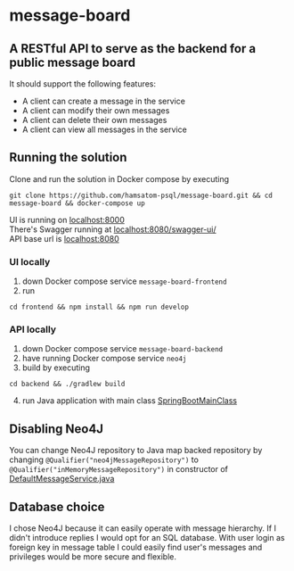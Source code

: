 # message-board

## A RESTful API to serve as the backend for a public message board
It should support the following features: 
- A client can create a message in the service
- A client can modify their own messages
- A client can delete their own messages
- A client can view all messages in the service 

## Running the solution
Clone and run the solution in Docker compose by executing
```shell
git clone https://github.com/hamsatom-psql/message-board.git && cd message-board && docker-compose up
```
UI is running on [localhost:8000](http://localhost:8000)  
There's Swagger running at [localhost:8080/swagger-ui/](http://localhost:8080/swagger-ui/)  
API  base url is [localhost:8080](http://localhost:8080)

### UI locally 
1. down Docker compose service `message-board-frontend`
2. run
```shell
cd frontend && npm install && npm run develop
```

### API locally
1. down Docker compose service `message-board-backend`
2. have running Docker compose service `neo4j`
3. build by executing
```shell
cd backend && ./gradlew build
```
4. run Java application with main class [SpringBootMainClass](backend/src/main/java/SpringBootMainClass.java)

## Disabling Neo4J
You can change Neo4J repository to Java map backed repository by changing `@Qualifier("neo4jMessageRepository")` to `@Qualifier("inMemoryMessageRepository")` in constructor of [DefaultMessageService.java](backend/src/main/java/service/DefaultMessageService.java)

## Database choice
I chose Neo4J because it can easily operate with message hierarchy.
If I didn't introduce replies I would opt for an SQL database.
With user login as foreign key in message table I could easily find user's messages and privileges would be more secure and flexible. 
